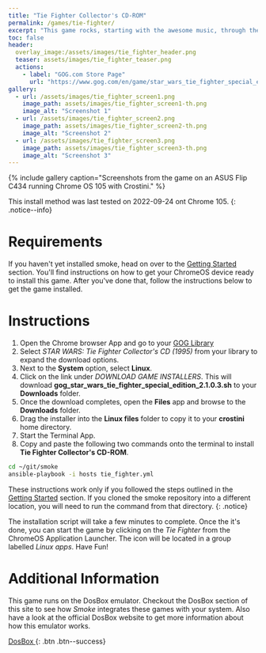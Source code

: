 ```yaml
---
title: "Tie Fighter Collector's CD-ROM"
permalink: /games/tie-fighter/
excerpt: "This game rocks, starting with the awesome music, through the graphics and the great collection of intuitive tables such as the tribute to Epic's first game, Jill of the Jungle, with a table called 'Jungle Pinball'.  They would later develop Extreme Pinball which is a fast paced, surrealistic pinball game."
toc: false
header:
  overlay_image:/assets/images/tie_fighter_header.png
  teaser: assets/images/tie_fighter_teaser.png
  actions:
    - label: "GOG.com Store Page"
      url: "https://www.gog.com/en/game/star_wars_tie_fighter_special_edition"
gallery:
  - url: /assets/images/tie_fighter_screen1.png
    image_path: assets/images/tie_fighter_screen1-th.png
    image_alt: "Screenshot 1"
  - url: /assets/images/tie_fighter_screen2.png
    image_path: assets/images/tie_fighter_screen2-th.png
    image_alt: "Screenshot 2"
  - url: /assets/images/tie_fighter_screen3.png
    image_path: assets/images/tie_fighter_screen3-th.png
    image_alt: "Screenshot 3"
---
```


{% include gallery caption="Screenshots from the game on an ASUS Flip C434 running Chrome OS 105 with Crostini." %}

This install method was last tested on 2022-09-24 ont Chrome 105.
{: .notice--info}

# Requirements
If you haven't yet installed smoke, head on over to the [Getting Started](/docs/getting-started/) section.  You'll find instructions on how to get your ChromeOS device ready to install this game.  After you've done that, follow the instructions below to get the game installed.

# Instructions

1. Open the Chrome browser App and go to your [GOG Library](https://www.gog.com/en/account)
1. Select *STAR WARS: Tie Fighter Collector's CD (1995)* from your library to expand the download options.
1. Next to the **System** option, select **Linux**.
1. Click on the link under *DOWNLOAD GAME INSTALLERS*.  This will download **gog_star_wars_tie_fighter_special_edition_2.1.0.3.sh** to your **Downloads** folder.
1. Once the download completes, open the **Files** app and browse to the **Downloads** folder.
1. Drag the installer into the **Linux files** folder to copy it to your **crostini** home directory.
1. Start the Terminal App.
1. Copy and paste the following two commands onto the terminal to install **Tie Fighter Collector's CD-ROM**.

~~~bash
cd ~/git/smoke
ansible-playbook -i hosts tie_fighter.yml
~~~

These instructions work only if you followed the steps outlined in the [Getting Started](/_docs/01-getting-started.md) section.  If you cloned the smoke repository into a different location, you will need to run the command from that directory.
{: .notice}

The installation script will take a few minutes to complete.  Once the it's done, you can start the game by clicking on the *Tie Fighter* from the ChromeOS Application Launcher.  The icon will be located in a group labelled *Linux apps*.  Have Fun!

# Additional Information
This game runs on the DosBox emulator.  Checkout the DosBox section of this site to see how *Smoke* integrates these games with your system.  Also have a look at the official DosBox website to get more information about how this emulator works.

[DosBox <i class="fas fa-external-link-alt"></i>](https://www.dosbox.com/){: .btn .btn--success}